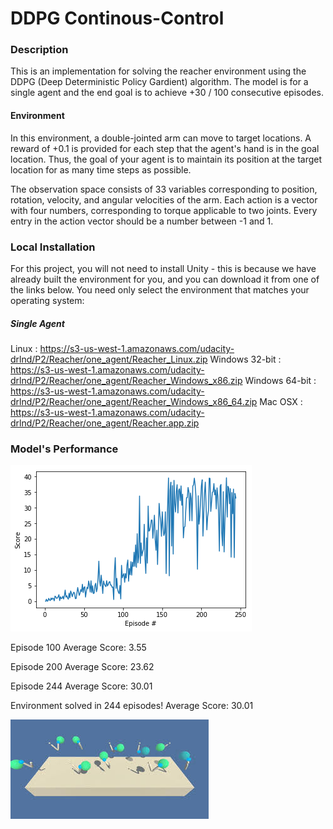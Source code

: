 # DDPG Continous-Control

### Description
This is an implementation for solving the reacher environment using the DDPG (Deep Deterministic Policy Gardient) algorithm. The model is for a single agent and the end goal is to achieve +30 / 100 consecutive episodes.

#### Environment

In this environment, a double-jointed arm can move to target locations. A reward of +0.1 is provided for each step that the agent's hand is in the goal location. Thus, the goal of your agent is to maintain its position at the target location for as many time steps as possible.

The observation space consists of 33 variables corresponding to position, rotation, velocity, and angular velocities of the arm. Each action is a vector with four numbers, corresponding to torque applicable to two joints. Every entry in the action vector should be a number between -1 and 1.

### Local Installation

For this project, you will not need to install Unity - this is because we have already built the environment for you, and you can download it from one of the links below. You need only select the environment that matches your operating system:

##### Single Agent

Linux : https://s3-us-west-1.amazonaws.com/udacity-drlnd/P2/Reacher/one_agent/Reacher_Linux.zip
Windows 32-bit : https://s3-us-west-1.amazonaws.com/udacity-drlnd/P2/Reacher/one_agent/Reacher_Windows_x86.zip
Windows 64-bit : https://s3-us-west-1.amazonaws.com/udacity-drlnd/P2/Reacher/one_agent/Reacher_Windows_x86_64.zip
Mac OSX  : https://s3-us-west-1.amazonaws.com/udacity-drlnd/P2/Reacher/one_agent/Reacher.app.zip

### Model's Performance
![Screenshot](download.png)

Episode 100	Average Score: 3.55

Episode 200	Average Score: 23.62

Episode 244	Average Score: 30.01

Environment solved in 244 episodes!	Average Score: 30.01

[![Watch the video](reacher.jpg)](https://www.youtube.com/watch?time_continue=1&v=i2gVvXgOMnc&feature=emb_logo)
